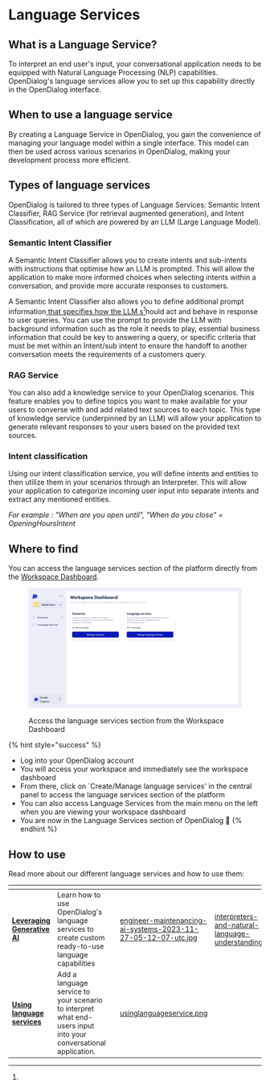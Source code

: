 # Language Services

## What is a Language Service?

To interpret an end user's input, your conversational application needs to be equipped with Natural Language Processing (NLP) capabilities. OpenDialog's language services allow you to set up this capability directly in the OpenDialog interface.

## When to use a language service

By creating a Language Service in OpenDialog, you gain the convenience of managing your language model within a single interface. This model can then be used across various scenarios in OpenDialog, making your development process more efficient.

## Types of language services

OpenDialog is tailored to three types of Language Services: Semantic Intent Classifier, RAG Service (for retrieval augmented generation), and Intent Classification, all of which are powered by an LLM (Large Language Model).&#x20;

### Semantic Intent Classifier&#x20;

A Semantic Intent Classifier allows you to create intents and sub-intents with instructions that optimise how an LLM is prompted. This will allow the application to make more informed choices when selecting intents within a conversation, and provide more accurate responses to customers.&#x20;

A Semantic Intent Classifier also allows you to define additional prompt information[ that specifies how the LLM s](#user-content-fn-1)[^1]hould act and behave in response to user queries. You can use the prompt to provide the LLM with background information such as the role it needs to play, essential business information that could be key to answering a query, or specific criteria that must be met within an Intent/sub intent to ensure the handoff to another conversation meets the requirements of a customers query.&#x20;

### RAG Service

You can also add a knowledge service to your OpenDialog scenarios. This feature enables you to define topics you want to make available for your users to converse with and add related text sources to each topic.  This type of knowledge service (underpinned by an LLM) will allow your application to generate relevant responses to your users based on the provided text sources.

### Intent classification

Using our intent classification service, you will define intents and entities to then utilize them in your scenarios through an Interpreter. This will allow your application to categorize incoming user input into separate intents and extract any mentioned entities.  &#x20;

_For example : "When are you open until", "When do you close" = OpeningHoursIntent_

## Where to find

You can access the language services section of the platform directly from the [Workspace Dashboard](./).

<figure><img src="../../.gitbook/assets/OD-workspacedashboard.png" alt=""><figcaption><p>Access the language services section from the Workspace Dashboard</p></figcaption></figure>

{% hint style="success" %}
* Log into your OpenDialog account
* You will access your workspace and immediately see the workspace dashboard
* From there, click on \`Create/Manage language services' in the central panel to access the language services section of the platform
* You can also access Language Services from the main menu on the left when you are viewing your workspace dashboard
* &#x20;You are now in the Language Services section of OpenDialog 🙌
{% endhint %}

## How to use

Read more about our different language services and how to use them:&#x20;

<table data-card-size="large" data-view="cards" data-full-width="false"><thead><tr><th></th><th></th><th></th><th data-hidden data-card-cover data-type="files"></th><th data-hidden data-card-target data-type="content-ref"></th></tr></thead><tbody><tr><td><a href="../../opendialog-platform/interpreters-and-natural-language-understanding/"><strong>Leveraging Generative AI</strong></a></td><td>Learn how to use OpenDialog's language services to create custom ready-to-use language capabilities</td><td></td><td><a href="../../.gitbook/assets/engineer-maintenancing-ai-systems-2023-11-27-05-12-07-utc.jpg">engineer-maintenancing-ai-systems-2023-11-27-05-12-07-utc.jpg</a></td><td><a href="../../opendialog-platform/interpreters-and-natural-language-understanding/">interpreters-and-natural-language-understanding</a></td></tr><tr><td><a href="../../opendialog-platform/interpreters-and-natural-language-understanding/interpreters/using-a-language-service-interpreter.md"><strong>Using language services</strong></a></td><td>Add a language service to your scenario to interpret what end-users input into your conversational application.</td><td></td><td><a href="../../.gitbook/assets/usinglanguageservice.png">usinglanguageservice.png</a></td><td></td></tr></tbody></table>

[^1]: 
